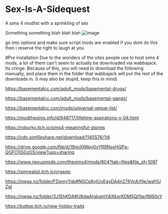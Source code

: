 # Sex-Is-A-Sidequest
A sims 4 modlist with a sprinkling of sex

Something something blah blah blah
![image](https://user-images.githubusercontent.com/44416823/177168780-cbfd74b8-831a-4ff8-bd6e-6db6f1a641d5.png)

go into options and make sure script mods are enabled
if you dont do this then i reserve the right to laugh at you

#Pre installation
Due to the wonders of the sites people use to host sims 4 mods, a lot of them can't seem to actually be downloaded via wabbajack. Its cringe. Because of this, you will need to download the following manually, and place them in the folder that wabbajack will put the rest of the downloads in. (I may also be stupid, keep this in mind)

https://basementalcc.com/adult_mods/basemental-drugs/

https://basementalcc.com/adult_mods/basemental-gangs/

https://basementalcc.com/mods/universal-venue-list/

https://modthesims.info/d/648717/lifetime-aspirations-v-04.html

https://roburky.itch.io/sims4-meaningful-stories

https://cdn.simfileshare.net/download/1145576/?dl

https://drive.google.com/file/d/19nnXIWpy0vYR9NsoHQPa-QGFO1jSGzG5/view?usp=sharing

https://www.nexusmods.com/thesims4/mods/604?tab=files&file_id=1097

https://simrealist.itch.io/organic

https://mega.nz/folder/FDpmyYqb#NGCpKyIUvEgyDA4n274VcA/file/waYiUZgI

https://mega.nz/folder/3J1EhKDA#U8dwAIgbgmY4iXkxrKDM5Q/file/fI9SlIxY

https://kuttoe.itch.io/new-hobby-traits
